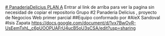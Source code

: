 [# PanaderiaDelicius PLAN A](https://isiszapatahn.github.io/) 
Entrar al link de arriba para ver la pagina sin necesidad de copiar el repositorio
Grupo #2 Panaderia Delicius , proyecto de Negocios Web primer parcial
##Equipo conformado por
#AleX Sandoval
#Isis Zapata
https://docs.google.com/document/d/1vx7BwOvR-UsEemTxhL_c6pUOOPUAFrU4ucB5oU3sCSA/edit?usp=sharing
